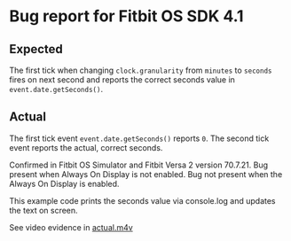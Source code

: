 # Bug report for Fitbit OS SDK 4.1

## Expected

The first tick when changing `clock.granularity` from `minutes` to `seconds` fires on next second and reports the correct seconds value in `event.date.getSeconds()`.

## Actual

The first tick event `event.date.getSeconds()` reports `0`. The second tick event reports the actual, correct seconds.

Confirmed in Fitbit OS Simulator and Fitbit Versa 2 version 70.7.21. Bug present when Always On Display is not enabled. Bug not present when the Always On Display is enabled.

This example code prints the seconds value via console.log and updates the text on screen.

See video evidence in [actual.m4v](https://github.com/jeremiahlee/fitbit-first-tick-seconds-bug/blob/master/actual.m4v?raw=true)
